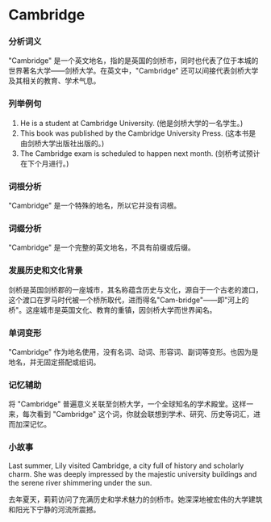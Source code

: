 # Cambridge

### 分析词义

  

"Cambridge" 是一个英文地名，指的是英国的剑桥市，同时也代表了位于本城的世界著名大学——剑桥大学。在英文中，"Cambridge" 还可以间接代表剑桥大学及其相关的教育、学术气息。

  

### 列举例句

  

1.  He is a student at Cambridge University. (他是剑桥大学的一名学生。)
2.  This book was published by the Cambridge University Press. (这本书是由剑桥大学出版社出版的。)
3.  The Cambridge exam is scheduled to happen next month. (剑桥考试预计在下个月进行。)

  

### 词根分析

  

"Cambridge" 是一个特殊的地名，所以它并没有词根。

  

### 词缀分析

  

"Cambridge" 是一个完整的英文地名，不具有前缀或后缀。

  

### 发展历史和文化背景

  

剑桥是英国剑桥郡的一座城市，其名称蕴含历史与文化，源自于一个古老的渡口，这个渡口在罗马时代被一个桥所取代，进而得名"Cam-bridge"——即"河上的桥"。这座城市是英国文化、教育的重镇，因剑桥大学而世界闻名。

  

### 单词变形

  

"Cambridge" 作为地名使用，没有名词、动词、形容词、副词等变形。也因为是地名，并无固定搭配或组词。

  

### 记忆辅助

  

将 "Cambridge" 普遍意义关联至剑桥大学，一个全球知名的学术殿堂。这样一来，每次看到 "Cambridge" 这个词，你就会联想到学术、研究、历史等词汇，进而加深记忆。

  

### 小故事

  

Last summer, Lily visited Cambridge, a city full of history and scholarly charm. She was deeply impressed by the majestic university buildings and the serene river shimmering under the sun.

  

去年夏天，莉莉访问了充满历史和学术魅力的剑桥市。她深深地被宏伟的大学建筑和阳光下宁静的河流所震撼。
